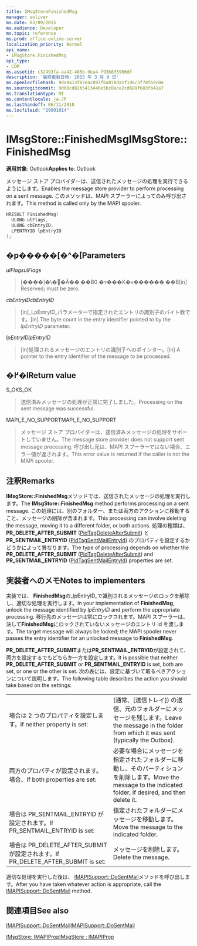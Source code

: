 ```yaml
---
title: IMsgStoreFinishedMsg
manager: soliver
ms.date: 03/09/2015
ms.audience: Developer
ms.topic: reference
ms.prod: office-online-server
localization_priority: Normal
api_name:
- IMsgStore.FinishedMsg
api_type:
- COM
ms.assetid: c32493fa-aa42-485b-9ea4-f93b835906df
description: '最終更新日時: 2015 年 3 月 9 日'
ms.openlocfilehash: 9da9a13f87eac097fba078da1f1d6c3f78f69c0e
ms.sourcegitcommit: 9d60cd82b5413446e5bc8ace2cd689f683fb41a7
ms.translationtype: MT
ms.contentlocale: ja-JP
ms.lasthandoff: 06/11/2018
ms.locfileid: "19801014"
---
```

# <a name="imsgstorefinishedmsg"></a><span data-ttu-id="856b0-103">IMsgStore::FinishedMsg</span><span class="sxs-lookup"><span data-stu-id="856b0-103">IMsgStore::FinishedMsg</span></span>

  
  
<span data-ttu-id="856b0-104">**適用対象**: Outlook</span><span class="sxs-lookup"><span data-stu-id="856b0-104">**Applies to**: Outlook</span></span> 
  
<span data-ttu-id="856b0-105">メッセージ ストア プロバイダーは、送信されたメッセージの処理を実行できるようにします。</span><span class="sxs-lookup"><span data-stu-id="856b0-105">Enables the message store provider to perform processing on a sent message.</span></span> <span data-ttu-id="856b0-106">このメソッドは、MAPI スプーラーによってのみ呼び出されます。</span><span class="sxs-lookup"><span data-stu-id="856b0-106">This method is called only by the MAPI spooler.</span></span>
  
```cpp
HRESULT FinishedMsg(
  ULONG ulFlags,
  ULONG cbEntryID,
  LPENTRYID lpEntryID
);
```

## <a name="parameters"></a><span data-ttu-id="856b0-107">�p�����[�^�[</span><span class="sxs-lookup"><span data-stu-id="856b0-107">Parameters</span></span>

 <span data-ttu-id="856b0-108">_ulFlags_</span><span class="sxs-lookup"><span data-stu-id="856b0-108">_ulFlags_</span></span>
  
> <span data-ttu-id="856b0-109">[����]�\�񂳂�Ă��܂��B0 �ɂ���K�v������܂��B</span><span class="sxs-lookup"><span data-stu-id="856b0-109">[in] Reserved; must be zero.</span></span>
    
 <span data-ttu-id="856b0-110">_cbEntryID_</span><span class="sxs-lookup"><span data-stu-id="856b0-110">_cbEntryID_</span></span>
  
> <span data-ttu-id="856b0-111">[in]_LpEntryID_パラメーターで指定されたエントリの識別子のバイト数です。</span><span class="sxs-lookup"><span data-stu-id="856b0-111">[in] The byte count in the entry identifier pointed to by the  _lpEntryID_ parameter.</span></span> 
    
 <span data-ttu-id="856b0-112">_lpEntryID_</span><span class="sxs-lookup"><span data-stu-id="856b0-112">_lpEntryID_</span></span>
  
> <span data-ttu-id="856b0-113">[in]処理されるメッセージのエントリの識別子へのポインター。</span><span class="sxs-lookup"><span data-stu-id="856b0-113">[in] A pointer to the entry identifier of the message to be processed.</span></span>
    
## <a name="return-value"></a><span data-ttu-id="856b0-114">�߂�l</span><span class="sxs-lookup"><span data-stu-id="856b0-114">Return value</span></span>

<span data-ttu-id="856b0-115">S_OK</span><span class="sxs-lookup"><span data-stu-id="856b0-115">S_OK</span></span> 
  
> <span data-ttu-id="856b0-116">送信済みメッセージの処理が正常に完了しました。</span><span class="sxs-lookup"><span data-stu-id="856b0-116">Processing on the sent message was successful.</span></span>
    
<span data-ttu-id="856b0-117">MAPI_E_NO_SUPPORT</span><span class="sxs-lookup"><span data-stu-id="856b0-117">MAPI_E_NO_SUPPORT</span></span> 
  
> <span data-ttu-id="856b0-118">メッセージ ストア プロバイダーは、送信済みメッセージの処理をサポートしていません。</span><span class="sxs-lookup"><span data-stu-id="856b0-118">The message store provider does not support sent message processing.</span></span> <span data-ttu-id="856b0-119">呼び出し元は、MAPI スプーラーではない場合、エラー値が返されます。</span><span class="sxs-lookup"><span data-stu-id="856b0-119">This error value is returned if the caller is not the MAPI spooler.</span></span>
    
## <a name="remarks"></a><span data-ttu-id="856b0-120">注釈</span><span class="sxs-lookup"><span data-stu-id="856b0-120">Remarks</span></span>

<span data-ttu-id="856b0-121">**IMsgStore::FinishedMsg**メソッドでは、送信されたメッセージの処理を実行します。</span><span class="sxs-lookup"><span data-stu-id="856b0-121">The **IMsgStore::FinishedMsg** method performs processing on a sent message.</span></span> <span data-ttu-id="856b0-122">この処理には、別のフォルダー、または両方のアクションに移動すること、メッセージの削除が含まれます。</span><span class="sxs-lookup"><span data-stu-id="856b0-122">This processing can involve deleting the message, moving it to a different folder, or both actions.</span></span> <span data-ttu-id="856b0-123">処理の種類は、 **PR_DELETE_AFTER_SUBMIT** ([PidTagDeleteAfterSubmit](pidtagdeleteaftersubmit-canonical-property.md)) と**PR_SENTMAIL_ENTRYID** ([PidTagSentMailEntryId](pidtagsentmailentryid-canonical-property.md)) のプロパティを設定するかどうかによって異なります。</span><span class="sxs-lookup"><span data-stu-id="856b0-123">The type of processing depends on whether the **PR_DELETE_AFTER_SUBMIT** ([PidTagDeleteAfterSubmit](pidtagdeleteaftersubmit-canonical-property.md)) and **PR_SENTMAIL_ENTRYID** ([PidTagSentMailEntryId](pidtagsentmailentryid-canonical-property.md)) properties are set.</span></span> 
  
## <a name="notes-to-implementers"></a><span data-ttu-id="856b0-124">実装者へのメモ</span><span class="sxs-lookup"><span data-stu-id="856b0-124">Notes to implementers</span></span>

<span data-ttu-id="856b0-125">実装では、 **FinishedMsg**の_lpEntryID_で識別されるメッセージのロックを解除し、適切な処理を実行します。</span><span class="sxs-lookup"><span data-stu-id="856b0-125">In your implementation of **FinishedMsg**, unlock the message identified by  _lpEntryID_ and perform the appropriate processing.</span></span> <span data-ttu-id="856b0-126">移行先のメッセージは常にロックされます。MAPI スプーラーは、決して**FinishedMsg**にロックされていないメッセージのエントリ id を渡します。</span><span class="sxs-lookup"><span data-stu-id="856b0-126">The target message will always be locked; the MAPI spooler never passes the entry identifier for an unlocked message to **FinishedMsg**.</span></span>
  
<span data-ttu-id="856b0-127">**PR_DELETE_AFTER_SUBMIT**または**PR_SENTMAIL_ENTRYID**が設定されて、両方を設定するでもどちらか一方を設定します。</span><span class="sxs-lookup"><span data-stu-id="856b0-127">It is possible that neither **PR_DELETE_AFTER_SUBMIT** or **PR_SENTMAIL_ENTRYID** is set, both are set, or one or the other is set.</span></span> <span data-ttu-id="856b0-128">次の表には、設定に基づいて取るべきアクションについて説明します。</span><span class="sxs-lookup"><span data-stu-id="856b0-128">The following table describes the action you should take based on the settings:</span></span> 
  
|||
|:-----|:-----|
|<span data-ttu-id="856b0-129">場合は 2 つのプロパティを設定します。</span><span class="sxs-lookup"><span data-stu-id="856b0-129">If neither property is set:</span></span>  <br/> |<span data-ttu-id="856b0-130">(通常、[送信トレイ]) の送信、元のフォルダーにメッセージを残します。</span><span class="sxs-lookup"><span data-stu-id="856b0-130">Leave the message in the folder from which it was sent (typically the Outbox).</span></span>  <br/> |
|<span data-ttu-id="856b0-131">両方のプロパティが設定されます。 場合、</span><span class="sxs-lookup"><span data-stu-id="856b0-131">If both properties are set:</span></span>  <br/> |<span data-ttu-id="856b0-132">必要な場合にメッセージを指定されたフォルダーに移動し、そのパーティションを削除します。</span><span class="sxs-lookup"><span data-stu-id="856b0-132">Move the message to the indicated folder, if desired, and then delete it.</span></span>  <br/> |
|<span data-ttu-id="856b0-133">場合は PR_SENTMAIL_ENTRYID が設定されます。</span><span class="sxs-lookup"><span data-stu-id="856b0-133">If PR_SENTMAIL_ENTRYID is set:</span></span>  <br/> |<span data-ttu-id="856b0-134">指定されたフォルダーにメッセージを移動します。</span><span class="sxs-lookup"><span data-stu-id="856b0-134">Move the message to the indicated folder.</span></span>  <br/> |
|<span data-ttu-id="856b0-135">場合は PR_DELETE_AFTER_SUBMIT が設定されます。</span><span class="sxs-lookup"><span data-stu-id="856b0-135">If PR_DELETE_AFTER_SUBMIT is set:</span></span>  <br/> |<span data-ttu-id="856b0-136">メッセージを削除します。</span><span class="sxs-lookup"><span data-stu-id="856b0-136">Delete the message.</span></span>  <br/> |
   
<span data-ttu-id="856b0-137">適切な処理を実行した後は、 [IMAPISupport::DoSentMail](imapisupport-dosentmail.md)メソッドを呼び出します。</span><span class="sxs-lookup"><span data-stu-id="856b0-137">After you have taken whatever action is appropriate, call the [IMAPISupport::DoSentMail](imapisupport-dosentmail.md) method.</span></span> 
  
## <a name="see-also"></a><span data-ttu-id="856b0-138">関連項目</span><span class="sxs-lookup"><span data-stu-id="856b0-138">See also</span></span>



[<span data-ttu-id="856b0-139">IMAPISupport::DoSentMail</span><span class="sxs-lookup"><span data-stu-id="856b0-139">IMAPISupport::DoSentMail</span></span>](imapisupport-dosentmail.md)
  
[<span data-ttu-id="856b0-140">IMsgStore: IMAPIProp</span><span class="sxs-lookup"><span data-stu-id="856b0-140">IMsgStore : IMAPIProp</span></span>](imsgstoreimapiprop.md)

